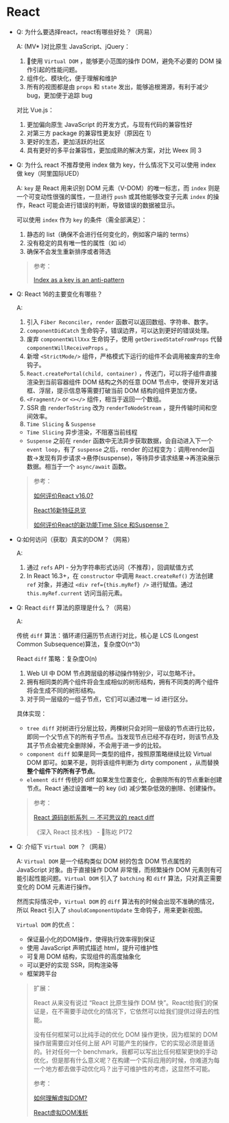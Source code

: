 # React

- Q: 为什么要选择react，react有哪些好处？（网易）

  A:
  (MV* )对比原生 JavaScript、jQuery：
  1. 使用 `Virtual DOM` ，能够更小范围的操作 DOM，避免不必要的 DOM 操作引起的性能问题。
  2. 组件化、模块化，便于理解和维护
  3. 所有的视图都是由 `props` 和 `state` 发出，能够追根溯源，有利于减少 bug，更加便于追踪 bug

  对比 Vue.js：
  1. 更加偏向原生 JavaScript 的开发方式，与现有代码的兼容性好
  2. 对第三方 package 的兼容性更友好（原因在 1）
  3. 更好的生态，更加活跃的社区
  4. 具有更好的多平台兼容性，更加成熟的解决方案，对比 Weex 同 3

- Q: 为什么 react 不推荐使用 index 做为 key，什么情况下又可以使用 index 做 key（阿里国际UED）

  A:
  `key` 是 React 用来识别 DOM 元素（V-DOM）的唯一标志，而 `index` 则是一个可变动性很强的属性，一旦进行 `push` 或其他能够改变子元素 `index` 的操作，React 可能会进行错误的判断，导致错误的数据被显示。

  可以使用 `index` 作为 `key` 的条件（需全部满足）：
  1. 静态的 list（确保不会进行任何变化的，例如客户端的 terms）
  2. 没有稳定的具有唯一性的属性（如 id）
  3. 确保不会发生重新排序或者筛选

  > 参考：
  >
  > [Index as a key is an anti-pattern](https://medium.com/@robinpokorny/index-as-a-key-is-an-anti-pattern-e0349aece318)

- Q: React 16的主要变化有哪些？

  A:

  1. 引入 `Fiber Reconciler`，`render` 函数可以返回数组、字符串、数字。
  2. `componentDidCatch` 生命钩子，错误边界，可以达到更好的错误处理。
  3. 废弃 `componentWillXxx` 生命钩子，使用 `getDerivedStateFromProps` 代替 `componentWillReceiveProps` 。
  4. 新增 `<StrictMode/>` 组件，严格模式下运行的组件不会调用被废弃的生命钩子。
  5. `React.createPortal(child, container)` ，传送门，可以将子组件直接渲染到当前容器组件 DOM 结构之外的任意 DOM 节点中，使得开发对话框、浮层，提示信息等需要打破当前 DOM 结构的组件更加方便。
  6. `<Fragment/>` or `<></>` 组件，相当于返回一个数组。
  7. SSR 由 `renderToString` 改为 `renderToNodeStream` ，提升传输时间和空间效率。
  8. `Time Slicing` & `Suspense`
    - `Time Slicing` 异步渲染，不阻塞当前线程
    - `Suspense` 之前在 `render` 函数中无法异步获取数据，会自动进入下一个 `event loop`，有了 `suspense` 之后，render 的过程变为：调用render函数->发现有异步请求->悬停(suspense)，等待异步请求结果->再渲染展示数据。相当于一个 `async/await` 函数。

  > 参考：
  >
  > [如何评价React v16.0?](https://www.zhihu.com/question/65920482)
  >
  > [React16新特征总览](https://zhuanlan.zhihu.com/p/34604934)
  >
  > [如何评价React的新功能Time Slice 和Suspense？](https://www.zhihu.com/question/268028123)

- Q:如何访问（获取）真实的DOM？（网易）

  A:
  1. 通过 `refs` API - 分为字符串形式访问（不推荐），回调赋值方式
  2. In React 16.3+，在 `constructor` 中调用 `React.createRef()` 方法创建 `ref` 对象，并通过 `<div ref={this.myRef} />` 进行赋值。通过 `this.myRef.current` 访问当前元素。

- Q: React `diff` 算法的原理是什么？（网易）

  A:

  传统 `diff` 算法：循环递归遍历节点进行对比，核心是 LCS (Longest Common Subsequence)算法，复杂度O(n^3)

  React `diff` 策略：复杂度O(n)
  1. Web UI 中 DOM 节点跨层级的移动操作特别少，可以忽略不计。
  2. 拥有相同类的两个组件将会生成相似的树形结构，拥有不同类的两个组件将会生成不同的树形结构。
  3. 对于同一层级的一组子节点，它们可以通过唯一 id 进行区分。

  具体实现：
  - `tree diff` 对树进行分层比较，两棵树只会对同一层级的节点进行比较，即同一个父节点下的所有子节点。当发现节点已经不存在时，则该节点及其子节点会被完全删除掉，不会用于进一步的比较。
  - `component diff` 如果是同一类型的组件，按照原策略继续比较 Virtual DOM 即可。如果不是，则将该组件判断为 dirty component ，从而替换**整个组件下的所有子节点**。
  - `element diff` 传统的 diff 如果发生位置变化，会删除所有的节点重新创建节点。React 通过设置唯一的 key (id) 减少繁杂低效的删除、创建操作。

  > 参考：
  >
  > [React 源码剖析系列 － 不可思议的 react diff](https://zhuanlan.zhihu.com/p/20346379)
  >
  > 《深入 React 技术栈》 - 陈屹 P172

- Q: 介绍下 `Virtual DOM` ？（网易）

  A:
  `Virtual DOM` 是一个结构类似 DOM 树的包含 DOM 节点属性的 JavaScript 对象。由于直接操作 DOM 非常慢，而频繁操作 DOM 元素则有可能引起性能问题。`Virtual DOM` 引入了 `batching` 和 `diff` 算法，只对真正需要变化的 DOM 元素进行操作。

  然而实际情况中，`Virtual DOM` 的 `diff` 算法有的时候会出现不准确的情况，所以 React 引入了 `shouldComponentUpdate` 生命钩子，用来更新视图。

  `Virtual DOM` 的优点：
  - 保证最小化的DOM操作，使得执行效率得到保证
  - 使用 JavaScript 声明式描述 html，提升可维护性
  - 可复用 DOM 结构，实现组件的高度抽象化
  - 可以更好的实现 SSR，同构渲染等
  - 框架跨平台

  > 扩展：
  >
  > React 从来没有说过 “React 比原生操作 DOM 快”。React给我们的保证是，在不需要手动优化的情况下，它依然可以给我们提供过得去的性能。
  >
  > 没有任何框架可以比纯手动的优化 DOM 操作更快，因为框架的 DOM 操作层需要应对任何上层 API 可能产生的操作，它的实现必须是普适的。针对任何一个 benchmark，我都可以写出比任何框架更快的手动优化，但是那有什么意义呢？在构建一个实际应用的时候，你难道为每一个地方都去做手动优化吗？出于可维护性的考虑，这显然不可能。
  >
  > 参考：
  >
  > [如何理解虚拟DOM?](https://www.zhihu.com/question/29504639)
  >
  > [React虚拟DOM浅析](http://www.alloyteam.com/2015/10/react-virtual-analysis-of-the-dom/)